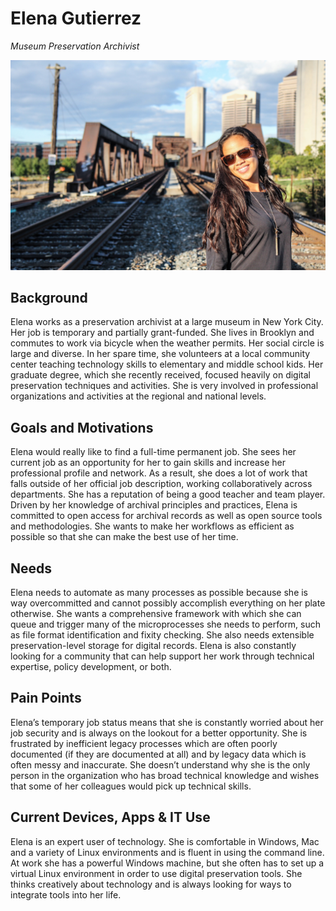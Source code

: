 # Elena Gutierrez

_Museum Preservation Archivist_

![persona image](img/elena-gutierrez.jpg)

## Background

Elena works as a preservation archivist at a large museum in New York City. Her job is temporary and partially grant-funded. She lives in Brooklyn and commutes to work via bicycle when the weather permits. Her social circle is large and diverse. In her spare time, she volunteers at a local community center teaching technology skills to elementary and middle school kids. Her graduate degree, which she recently received, focused heavily on digital preservation techniques and activities. She is very involved in professional organizations and activities at the regional and national levels.

## Goals and Motivations

Elena would really like to find a full-time permanent job. She sees her current job as an opportunity for her to gain skills and increase her professional profile and network. As a result, she does a lot of work that falls outside of her official job description, working collaboratively across departments. She has a reputation of being a good teacher and team player. Driven by her knowledge of archival principles and practices, Elena is committed to open access for archival records as well as open source tools and methodologies. She wants to make her workflows as efficient as possible so that she can make the best use of her time.

## Needs

Elena needs to automate as many processes as possible because she is way overcommitted and cannot possibly accomplish everything on her plate otherwise. She wants a comprehensive framework with which she can queue and trigger many of the microprocesses she needs to perform, such as file format identification and fixity checking. She also needs extensible preservation-level storage for digital records. Elena is also constantly looking for a community that can help support her work through technical expertise, policy development, or both.

## Pain Points

Elena’s temporary job status means that she is constantly worried about her job security and is always on the lookout for a better opportunity.  She is frustrated by inefficient legacy processes which are often poorly documented (if they are documented at all) and by legacy data which is often messy and inaccurate. She doesn’t understand why she is the only person in the organization who has broad technical knowledge and wishes that some of her colleagues would pick up technical skills.

## Current Devices, Apps & IT Use

Elena is an expert user of technology. She is comfortable in Windows, Mac and a variety of Linux environments and is fluent in using the command line. At work she has a powerful Windows machine, but she often has to set up a virtual Linux environment in order to use digital preservation tools. She thinks creatively about technology and is always looking for ways to integrate tools into her life.
